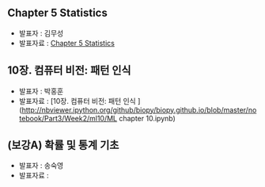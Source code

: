 ##  Chapter 5 Statistics
- 발표자 : 김무성
- 발표자료 :   [Chapter 5 Statistics](http://nbviewer.ipython.org/github/biopy/biopy.github.io/blob/master/notebook/Part3/Week2/bio05/ch05_Statistics.ipynb)

##  10장. 컴퓨터 비전: 패턴 인식
- 발표자 : 박홍훈
- 발표자료 : [10장. 컴퓨터 비전: 패턴 인식 ](http://nbviewer.ipython.org/github/biopy/biopy.github.io/blob/master/notebook/Part3/Week2/ml10/ML chapter 10.ipynb)

##  (보강A) 확률 및 통계 기초
- 발표자 : 송숙영
- 발표자료 :


